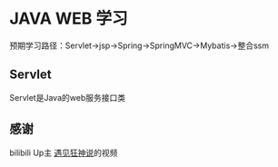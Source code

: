 # JAVA WEB 学习

预期学习路径：Servlet->jsp->Spring->SpringMVC->Mybatis->整合ssm

## Servlet

Servlet是Java的web服务接口类

## 感谢

bilibili Up主 [遇见狂神说](https://space.bilibili.com/95256449)的视频